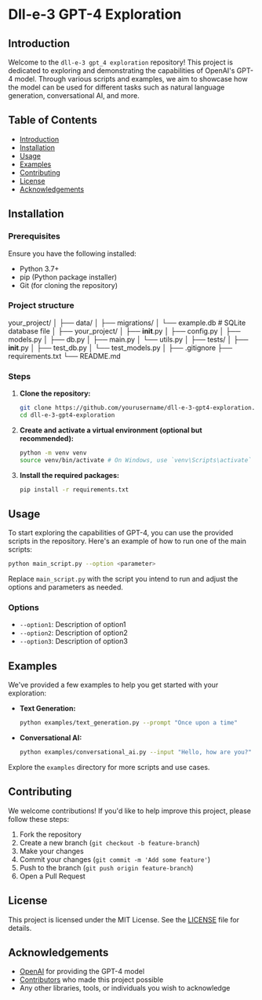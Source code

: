 # Dll-e-3 GPT-4 Exploration

## Introduction

Welcome to the `dll-e-3 gpt_4 exploration` repository! This project is dedicated to exploring and demonstrating the capabilities of OpenAI's GPT-4 model. Through various scripts and examples, we aim to showcase how the model can be used for different tasks such as natural language generation, conversational AI, and more.

## Table of Contents

- [Introduction](#introduction)
- [Installation](#installation)
- [Usage](#usage)
- [Examples](#examples)
- [Contributing](#contributing)
- [License](#license)
- [Acknowledgements](#acknowledgements)

## Installation

### Prerequisites

Ensure you have the following installed:

- Python 3.7+
- pip (Python package installer)
- Git (for cloning the repository)

### Project structure
your_project/
│
├── data/
│   ├── migrations/
│   └── example.db  # SQLite database file
│
├── your_project/
│   ├── __init__.py
│   ├── config.py
│   ├── models.py
│   ├── db.py
│   ├── main.py
│   └── utils.py
│
├── tests/
│   ├── __init__.py
│   ├── test_db.py
│   └── test_models.py
│
├── .gitignore
├── requirements.txt
└── README.md

### Steps

1. **Clone the repository:**

   ```sh
   git clone https://github.com/yourusername/dll-e-3-gpt4-exploration.git
   cd dll-e-3-gpt4-exploration
   ```

2. **Create and activate a virtual environment (optional but recommended):**

   ```sh
   python -m venv venv
   source venv/bin/activate # On Windows, use `venv\Scripts\activate`
   ```

3. **Install the required packages:**

   ```sh
   pip install -r requirements.txt
   ```

## Usage

To start exploring the capabilities of GPT-4, you can use the provided scripts in the repository. Here's an example of how to run one of the main scripts:

```sh
python main_script.py --option <parameter>
```

Replace `main_script.py` with the script you intend to run and adjust the options and parameters as needed.

### Options

- `--option1`: Description of option1
- `--option2`: Description of option2
- `--option3`: Description of option3

## Examples

We've provided a few examples to help you get started with your exploration:

- **Text Generation:**

   ```sh
   python examples/text_generation.py --prompt "Once upon a time"
   ```

- **Conversational AI:**

   ```sh
   python examples/conversational_ai.py --input "Hello, how are you?"
   ```

Explore the `examples` directory for more scripts and use cases.

## Contributing

We welcome contributions! If you'd like to help improve this project, please follow these steps:

1. Fork the repository
2. Create a new branch (`git checkout -b feature-branch`)
3. Make your changes
4. Commit your changes (`git commit -m 'Add some feature'`)
5. Push to the branch (`git push origin feature-branch`)
6. Open a Pull Request

## License

This project is licensed under the MIT License. See the [LICENSE](LICENSE) file for details.

## Acknowledgements

- [OpenAI](https://www.openai.com/) for providing the GPT-4 model
- [Contributors](https://github.com/yourusername/dll-e-3-gpt4-exploration/graphs/contributors) who made this project possible
- Any other libraries, tools, or individuals you wish to acknowledge